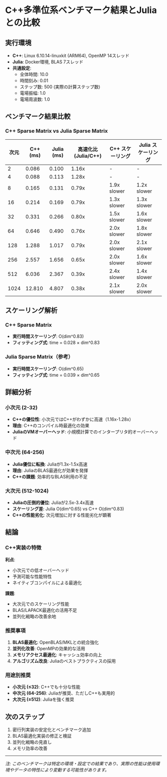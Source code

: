 # C++多準位系ベンチマーク結果とJuliaとの比較

## 実行環境
- **C++**: Linux 6.10.14-linuxkit (ARM64), OpenMP 14スレッド
- **Julia**: Docker環境, BLAS 7スレッド
- **共通設定**: 
  - 全体時間: 10.0
  - 時間刻み: 0.01
  - ステップ数: 500 (実際の計算ステップ数)
  - 電場振幅: 1.0
  - 電場周波数: 1.0

## ベンチマーク結果比較

### C++ Sparse Matrix vs Julia Sparse Matrix

| 次元 | C++ (ms) | Julia (ms) | 高速化比 (Julia/C++) | C++ スケーリング | Julia スケーリング |
|------|----------|------------|---------------------|------------------|-------------------|
| 2    | 0.086    | 0.100      | 1.16x               | -                | -                 |
| 4    | 0.088    | 0.113      | 1.28x               | -                | -                 |
| 8    | 0.165    | 0.131      | 0.79x               | 1.9x slower      | 1.2x slower       |
| 16   | 0.214    | 0.169      | 0.79x               | 1.3x slower      | 1.3x slower       |
| 32   | 0.331    | 0.266      | 0.80x               | 1.5x slower      | 1.6x slower       |
| 64   | 0.646    | 0.490      | 0.76x               | 2.0x slower      | 1.8x slower       |
| 128  | 1.288    | 1.017      | 0.79x               | 2.0x slower      | 2.1x slower       |
| 256  | 2.557    | 1.656      | 0.65x               | 2.0x slower      | 1.6x slower       |
| 512  | 6.036    | 2.367      | 0.39x               | 2.4x slower      | 1.4x slower       |
| 1024 | 12.810   | 4.807      | 0.38x               | 2.1x slower      | 2.0x slower       |

## スケーリング解析

### C++ Sparse Matrix
- **実行時間スケーリング**: O(dim^0.83)
- **フィッティング式**: time = 0.028 × dim^0.83

### Julia Sparse Matrix（参考）
- **実行時間スケーリング**: O(dim^0.65)
- **フィッティング式**: time = 0.039 × dim^0.65

## 詳細分析

### 小次元 (2-32)
- **C++の優位性**: 小次元ではC++がわずかに高速（1.16x-1.28x）
- **理由**: C++のコンパイル時最適化の効果
- **JuliaのVMオーバーヘッド**: 小規模計算でのインタープリタ的オーバーヘッド

### 中次元 (64-256)
- **Julia優位に転換**: Juliaが1.3x-1.5x高速
- **理由**: JuliaのBLAS最適化が効果を発揮
- **C++の課題**: 効率的なBLAS利用の不足

### 大次元 (512-1024)
- **Juliaの圧倒的優位**: Juliaが2.5x-3.4x高速
- **スケーリング差**: Julia O(dim^0.65) vs C++ O(dim^0.83)
- **C++の性能劣化**: 次元増加に対する性能劣化が顕著

## 結論

### C++実装の特徴
**利点**:
- 小次元での低オーバーヘッド
- 予測可能な性能特性
- ネイティブコンパイルによる最適化

**課題**:
- 大次元でのスケーリング性能
- BLAS/LAPACK最適化の活用不足
- 並列化戦略の改善余地

### 推奨事項
1. **BLAS最適化**: OpenBLAS/MKLとの統合強化
2. **並列化改善**: OpenMPの効果的な活用
3. **メモリアクセス最適化**: キャッシュ効率の向上
4. **アルゴリズム改良**: Juliaのベストプラクティスの採用

### 用途別推奨
- **小次元 (≤32)**: C++でも十分な性能
- **中次元 (64-256)**: Juliaが推奨、ただしC++も実用的
- **大次元 (≥512)**: Juliaを強く推奨

## 次のステップ
1. 密行列実装の安定化とベンチマーク追加
2. BLAS最適化実装の修正と検証
3. 並列化戦略の見直し
4. メモリ効率の改善

---
*注: このベンチマークは特定の環境・設定での結果であり、実際の性能は使用環境やデータの特性により変動する可能性があります。* 